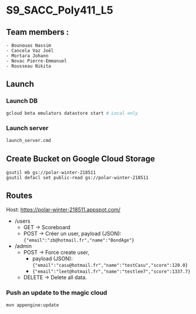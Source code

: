 # S9_SACC_Poly411_L5

## Team members :

	- Bounouas Nassim
	- Cancela Vaz Joël
	- Mortara Johann
	- Novac Pierre-Emmanuel
	- Rousseau Nikita

## Launch

### Launch DB

```bash
gcloud beta emulators datastore start # Local only
```

### Launch server

```bash
launch_server.cmd
```

## Create Bucket on Google Cloud Storage
```
gsutil mb gs://polar-winter-218511
gsutil defacl set public-read gs://polar-winter-218511
```

## Routes

Host: https://polar-winter-218511.appspot.com/

* /users
    * GET -> Scoreboard
    * POST -> Créer un user, payload (JSON): ```{"email":"zb@hotmail.fr","name":"BondAge"}```
* /admin
    * POST -> Force create user, 
        - payload (JSON): ```{"email":"casu@hotmail.fr","name":"testCasu","score":120.0}```
        - ```{"email":"leet@hotmail.fr","name":"testlee7","score":1337.7}```
    * DELETE -> Delete all data.   
### Push an update to the magic cloud

```bash
mvn appengine:update
```
